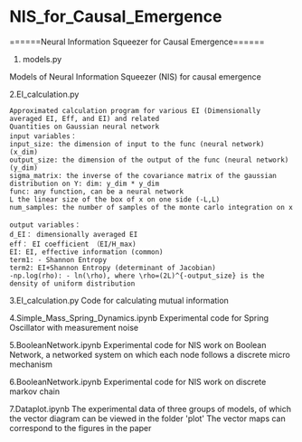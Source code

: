 # NIS_for_Causal_Emergence

======Neural Information Squeezer for Causal Emergence======

1. models.py

Models of Neural Information Squeezer (NIS) for causal emergence

2.EI_calculation.py

    Approximated calculation program for various EI (Dimensionally averaged EI, Eff, and EI) and related 
    Quantities on Gaussian neural network
    input variables：
    input_size: the dimension of input to the func (neural network) (x_dim)
    output_size: the dimension of the output of the func (neural network) (y_dim)
    sigma_matrix: the inverse of the covariance matrix of the gaussian distribution on Y: dim: y_dim * y_dim
    func: any function, can be a neural network
    L the linear size of the box of x on one side (-L,L)
    num_samples: the number of samples of the monte carlo integration on x
    
    output variables：
    d_EI： dimensionally averaged EI
    eff： EI coefficient （EI/H_max)
    EI: EI, effective information (common)
    term1: - Shannon Entropy
    term2: EI+Shannon Entropy (determinant of Jacobian)
    -np.log(rho): - ln(\rho), where \rho=(2L)^{-output_size} is the density of uniform distribution

3.EI_calculation.py
Code for calculating mutual information

4.Simple_Mass_Spring_Dynamics.ipynb
Experimental code for Spring Oscillator with measurement noise

5.BooleanNetwork.ipynb
Experimental code for NIS work on Boolean Network, a networked system on which each node follows a discrete micro mechanism

6.BooleanNetwork.ipynb
Experimental code for NIS work on discrete markov chain

7.Dataplot.ipynb
The experimental data of three groups of models, of which the vector diagram can be viewed in the folder 'plot'
The vector maps can correspond to the figures in the paper

